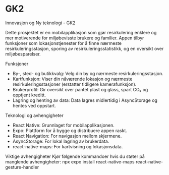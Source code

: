 # GK2
Innovasjon og Ny teknologi - GK2

Dette prosjektet er en mobilapplikasjon som gjør resirkulering enklere og mer motiverende for miljøbevisste brukere og familier. Appen tilbyr funksjoner som lokasjonstjenester for å finne nærmeste resirkuleringsstasjon, sporing av resirkuleringsstatistikk, og en oversikt over miljøbesparelser.


Funksjoner
- By-, sted- og butikkvalg: Velg din by og nærmeste resirkuleringsstasjon.
- Kartfunksjon: Viser din nåværende lokasjon og nærmeste resirkuleringsstasjoner (erstatter tidligere kamerafunksjon).
- Brukerprofil: Gir oversikt over pantet plast og glass, spart CO₂ og opptjent kreditt.
- Lagring og henting av data: Data lagres midlertidig i AsyncStorage og hentes ved oppstart.

Teknologi og avhengigheter
- React Native: Grunnlaget for mobilapplikasjonen.
- Expo: Plattform for å bygge og distribuere appen raskt.
- React Navigation: For navigasjon mellom skjermene.
- AsyncStorage: For lokal lagring av brukerdata.
- react-native-maps: For kartvisning og lokasjonsdata.

Viktige avhengigheter
Kjør følgende kommandoer hvis du støter på manglende avhengigheter:
npx expo install react-native-maps react-native-gesture-handler
